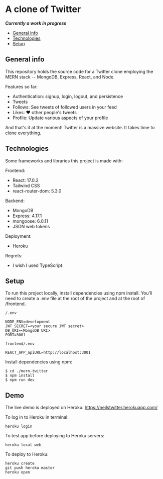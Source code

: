 # A clone of Twitter

**_Currently a work in progress_**

- [General info](#general-info)
- [Technologies](#technologies)
- [Setup](#setup)

## General info

This repository holds the source code for a Twitter clone employing the MERN stack -- MongoDB, Express, React, and Node.

Features so far:

- Authentication: signup, login, logout, and persistence
- Tweets
- Follows: See tweets of followed users in your feed
- Likes: ❤️ other people's tweets
- Profile: Update various aspects of your profile

And that's it at the moment! Twitter is a massive website. It takes time to clone everything.

## Technologies

Some frameworks and libraries this project is made with:

Frontend:

- React: 17.0.2
- Tailwind CSS
- react-router-dom: 5.3.0

Backend:

- MongoDB
- Express: 4.17.1
- mongoose: 6.0.11
- JSON web tokens

Deployment:

- Heroku

Regrets:

- I wish I used TypeScript.

## Setup

To run this project locally, install dependencies using npm install. You'll need to create a .env file at the root of the project and at the root of /frontend.

`/.env`

```
NODE_ENV=development
JWT_SECRET=<your secure JWT secret>
DB_URI=<MongoDB URI>
PORT=3001
```

`frontend/.env`

```
REACT_APP_apiURL=http://localhost:3001
```

Install dependencies using npm:

```
$ cd ./mern-twitter
$ npm install
$ npm run dev
```

## Demo

The live demo is deployed on Heroku: https://neilstwitter.herokuapp.com/

To log in to Heroku in terminal:

```
heroku login
```

To test app before deploying to Heroku servers:

```
heroku local web
```

To deploy to Heroku:

```
heroku create
git push heroku master
heroku open
```
